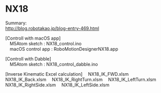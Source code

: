 # NX18
Summary:  
http://blog.robotakao.jp/blog-entry-469.html
  
  
[Controll with macOS app]  
&emsp;M5Atom sketch : NX18_control.ino  
&emsp;macOS control app : RoboMotionDesignerNX18.app  

[Controll with Dabble]  
&emsp;M5Atom sketch : NX18_control_dabble.ino

[Inverse Kinematic Excel calculation] 
&emsp;NX18_IK_FWD.xlsm
&emsp;NX18_IK_Back.xlsm
&emsp;NX18_IK_RightTurn.xlsm
&emsp;NX18_IK_LeftTurn.xlsm
&emsp;NX18_IK_RightSide.xlsm
&emsp;NX18_IK_LeftSide.xlsm
